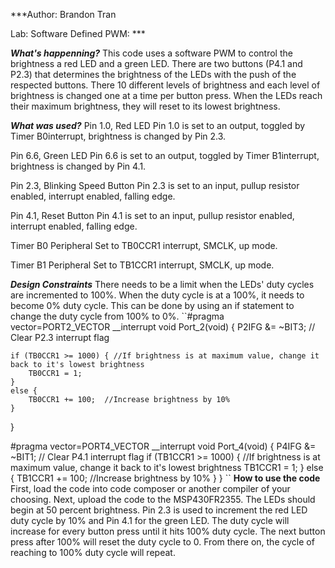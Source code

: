 ***Author: Brandon Tran

Lab: Software Defined PWM: ***

***What's happenning?***
This code uses a software PWM to control the brightness a red LED and a green LED. There are two buttons (P4.1 and P2.3) that determines the brightness of the LEDs with the push of the respected buttons. There 10 different levels of brightness and each level of brightness is changed one at a time per button press. When the LEDs reach their maximum brightness, they will reset to its lowest brightness.

***What was used?***
Pin 1.0, Red LED
Pin 1.0 is set to an output, toggled by Timer B0interrupt, brightness is changed by Pin 2.3.

Pin 6.6, Green LED
Pin 6.6 is set to an output, toggled by Timer B1interrupt, brightness is changed by Pin 4.1.

Pin 2.3, Blinking Speed Button
Pin 2.3 is set to an input, pullup resistor enabled, interrupt enabled, falling edge.

Pin 4.1, Reset Button
Pin 4.1 is set to an input, pullup resistor enabled, interrupt enabled, falling edge.

Timer B0 Peripheral
Set to TB0CCR1 interrupt, SMCLK, up mode.

Timer B1 Peripheral
Set to TB1CCR1 interrupt, SMCLK, up mode.

***Design Constraints***
There needs to be a limit when the LEDs' duty cycles are incremented to 100%. When the duty cycle is at a 100%, it needs to become 0% duty cycle. This can be done by using an if statement to change the duty cycle from 100% to 0%.
``#pragma vector=PORT2_VECTOR
__interrupt void Port_2(void)
{
    P2IFG &= ~BIT3;                            // Clear P2.3 interrupt flag

    if (TB0CCR1 >= 1000) { //If brightness is at maximum value, change it back to it's lowest brightness
        TB0CCR1 = 1;
    }
    else {
        TB0CCR1 += 100;  //Increase brightness by 10%
    }
}


#pragma vector=PORT4_VECTOR
__interrupt void Port_4(void)
{
    P4IFG &= ~BIT1;                         // Clear P4.1 interrupt flag
    if (TB1CCR1 >= 1000) { //If brightness is at maximum value, change it back to it's lowest brightness
            TB1CCR1 = 1;
        }
        else {
            TB1CCR1 += 100;  //Increase brightness by 10%
        }
}
``
**How to use the code**
First, load the code into code composer or another compiler of your choosing. Next, upload the code to the MSP430FR2355. The LEDs should begin at 50 percent brightness. Pin 2.3 is used to increment the red LED duty cycle by 10% and Pin 4.1 for the green LED. The duty cycle will increase for every button press until it hits 100% duty cycle. The next button press after 100% will reset the duty cycle to 0. From there on, the cycle of reaching to 100% duty cycle will repeat.
